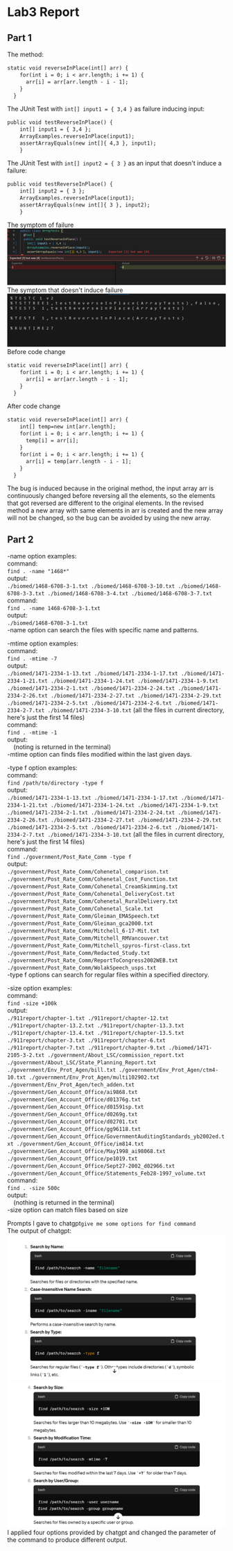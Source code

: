 # Lab3 Report
## Part 1
The method:
```
static void reverseInPlace(int[] arr) {
    for(int i = 0; i < arr.length; i += 1) {
      arr[i] = arr[arr.length - i - 1];
    }
  }
```
The JUnit Test with `int[] input1 = { 3,4 }` as failure inducing input:
```
public void testReverseInPlace() {
    int[] input1 = { 3,4 };
    ArrayExamples.reverseInPlace(input1);
    assertArrayEquals(new int[]{ 4,3 }, input1);
	}
```
The JUnit Test with `int[] input2 = { 3 }` as an input that doesn't induce a failure:
```
public void testReverseInPlace() {
    int[] input2 = { 3 };
    ArrayExamples.reverseInPlace(input1);
    assertArrayEquals(new int[]{ 3 }, input2);
	}
```
The symptom of failure
![Image](228b21060d8a219b6f58da894f77d75.png)
The symptom that doesn't induce failure
![Image](202703687ac8f0775e4e00b8f1d9734.png)
Before code change
```
static void reverseInPlace(int[] arr) {
    for(int i = 0; i < arr.length; i += 1) {
      arr[i] = arr[arr.length - i - 1];
    }
  }
```
After code change
```
static void reverseInPlace(int[] arr) {
    int[] temp=new int[arr.length];
    for(int i = 0; i < arr.length; i += 1) {
      temp[i] = arr[i];
    }
    for(int i = 0; i < arr.length; i += 1) {
      arr[i] = temp[arr.length - i - 1];
    }
  }
```
The bug is induced because in the original method, the input array arr is continuously changed before reversing all the elements, so the elements that got reversed are different to the original elements. In the revised method a new array with same elements in arr is created and the new array will not be changed, so the bug can be avoided by using the new array.
## Part 2
-name option examples:  
command:  
`find . -name "1468*"`   
output:  
`./biomed/1468-6708-3-1.txt
./biomed/1468-6708-3-10.txt
./biomed/1468-6708-3-3.txt
./biomed/1468-6708-3-4.txt
./biomed/1468-6708-3-7.txt`  
command:  
`find . -name 1468-6708-3-1.txt`  
output:  
`./biomed/1468-6708-3-1.txt`  
-name option can search the files with specific name and patterns.
  
-mtime option examples:  
command:  
`find . -mtime -7`  
output:  
`./biomed/1471-2334-1-13.txt
./biomed/1471-2334-1-17.txt
./biomed/1471-2334-1-21.txt
./biomed/1471-2334-1-24.txt
./biomed/1471-2334-1-9.txt
./biomed/1471-2334-2-1.txt
./biomed/1471-2334-2-24.txt
./biomed/1471-2334-2-26.txt
./biomed/1471-2334-2-27.txt
./biomed/1471-2334-2-29.txt
./biomed/1471-2334-2-5.txt
./biomed/1471-2334-2-6.txt
./biomed/1471-2334-2-7.txt
./biomed/1471-2334-3-10.txt`  (all the files in current directory, here's just the first 14 files)  
command:  
`find . -mtime -1`   
output:  
`  `(noting is returned in the terminal)  
-mtime option can finds files modified within the last given days.  

-type f option examples:  
command:  
`find /path/to/directory -type f`  
output:  
`./biomed/1471-2334-1-13.txt
./biomed/1471-2334-1-17.txt
./biomed/1471-2334-1-21.txt
./biomed/1471-2334-1-24.txt
./biomed/1471-2334-1-9.txt
./biomed/1471-2334-2-1.txt
./biomed/1471-2334-2-24.txt
./biomed/1471-2334-2-26.txt
./biomed/1471-2334-2-27.txt
./biomed/1471-2334-2-29.txt
./biomed/1471-2334-2-5.txt
./biomed/1471-2334-2-6.txt
./biomed/1471-2334-2-7.txt
./biomed/1471-2334-3-10.txt`  (all the files in current directory, here's just the first 14 files)  
command:  
`find ./government/Post_Rate_Comm -type f`  
output:  
`./government/Post_Rate_Comm/Cohenetal_comparison.txt
./government/Post_Rate_Comm/Cohenetal_Cost_Function.txt
./government/Post_Rate_Comm/Cohenetal_CreamSkimming.txt
./government/Post_Rate_Comm/Cohenetal_DeliveryCost.txt
./government/Post_Rate_Comm/Cohenetal_RuralDelivery.txt
./government/Post_Rate_Comm/Cohenetal_Scale.txt
./government/Post_Rate_Comm/Gleiman_EMASpeech.txt
./government/Post_Rate_Comm/Gleiman_gca2000.txt
./government/Post_Rate_Comm/Mitchell_6-17-Mit.txt
./government/Post_Rate_Comm/Mitchell_RMVancouver.txt
./government/Post_Rate_Comm/Mitchell_spyros-first-class.txt
./government/Post_Rate_Comm/Redacted_Study.txt
./government/Post_Rate_Comm/ReportToCongress2002WEB.txt
./government/Post_Rate_Comm/WolakSpeech_usps.txt`  
-type f options can search for regular files within a specified directory.  



  -size option examples:  
  command:  
`find -size +100k`  
output:  
`./911report/chapter-1.txt
./911report/chapter-12.txt
./911report/chapter-13.2.txt
./911report/chapter-13.3.txt
./911report/chapter-13.4.txt
./911report/chapter-13.5.txt
./911report/chapter-3.txt
./911report/chapter-6.txt
./911report/chapter-7.txt
./911report/chapter-9.txt
./biomed/1471-2105-3-2.txt
./government/About_LSC/commission_report.txt
./government/About_LSC/State_Planning_Report.txt
./government/Env_Prot_Agen/bill.txt
./government/Env_Prot_Agen/ctm4-10.txt
./government/Env_Prot_Agen/multi102902.txt
./government/Env_Prot_Agen/tech_adden.txt
./government/Gen_Account_Office/ai9868.txt
./government/Gen_Account_Office/d01376g.txt
./government/Gen_Account_Office/d01591sp.txt
./government/Gen_Account_Office/d0269g.txt
./government/Gen_Account_Office/d02701.txt
./government/Gen_Account_Office/gg96118.txt
./government/Gen_Account_Office/GovernmentAuditingStandards_yb2002ed.txt
./government/Gen_Account_Office/im814.txt
./government/Gen_Account_Office/May1998_ai98068.txt
./government/Gen_Account_Office/pe1019.txt
./government/Gen_Account_Office/Sept27-2002_d02966.txt
./government/Gen_Account_Office/Statements_Feb28-1997_volume.txt`  
command:  
`find . -size 500c`  
output:  
`  `(nothing is returned in the terminal)  
-size option can match files based on size  

  Prompts I gave to chatgpt`give me some options for find command`  
  The output of chatgpt:  
  ![Image](e8b1f1c5546c04ffe22509ecc1ee256.png)  
  ![Image](a2b3aa8be371a3c8b08c70a4e2a2276.png)  
  I applied four options provided by chatgpt and changed the parameter of the command to produce different output.
